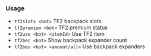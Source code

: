 ### Usage

- `tf2slots <bot>` TF2 backpack slots
- `tf2premium <bot>` TF2 premium status
- `tf2use <bot> <itemId>` Use TF2 item
- `tf2bec <bot>` Show backpack expander count
- `tf2beu <bot> <amount/all>` Use backpack expanders
